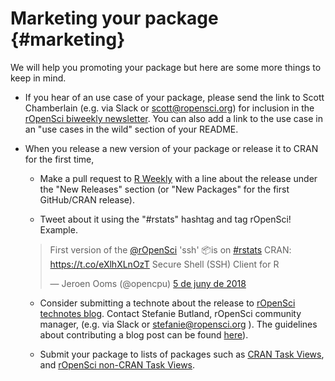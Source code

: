 # Marketing your package {#marketing}

<div class="summaryblock">
<p>We will help you promoting your package but here are some more things to keep in mind.</p>
</div>

* If you hear of an use case of your package, please send the link to Scott Chamberlain (e.g. via Slack or scott@ropensci.org) for inclusion in the [rOpenSci biweekly newsletter](https://ropensci.github.io/biweekly/). You can also add a link to the use case in an "use cases in the wild" section of your README.

* When you release a new version of your package or release it to CRAN for the first time, 

    * Make a pull request to [R Weekly](https://github.com/rweekly/rweekly.org) with a line about the release under the "New Releases" section (or "New Packages" for the first GitHub/CRAN release).
    
    * Tweet about it using the "#rstats" hashtag and tag rOpenSci! Example.
    
    <blockquote class="twitter-tweet" data-lang="ca"><p lang="en" dir="ltr">First version of the <a href="https://twitter.com/rOpenSci?ref_src=twsrc%5Etfw">@rOpenSci</a> &#39;ssh&#39; 📦is on <a href="https://twitter.com/hashtag/rstats?src=hash&amp;ref_src=twsrc%5Etfw">#rstats</a> CRAN: <a href="https://t.co/eXlhXLnOzT">https://t.co/eXlhXLnOzT</a> Secure Shell (SSH) Client for R</p>&mdash; Jeroen Ooms (@opencpu) <a href="https://twitter.com/opencpu/status/1003934871830622208?ref_src=twsrc%5Etfw">5 de juny de 2018</a></blockquote>
    
    * Consider submitting a technote about the release to [rOpenSci technotes blog](https://ropensci.org/technotes/). Contact Stefanie Butland, rOpenSci community manager, (e.g. via Slack or stefanie@ropensci.org ). The guidelines about contributing a blog post can be found [here](https://github.com/ropensci/roweb2#contributing-a-blog-post)).
    
    * Submit your package to lists of packages such as [CRAN Task Views](https://cran.r-project.org/web/views/), and [rOpenSci non-CRAN Task Views](https://github.com/search?utf8=%E2%9C%93&q=user%3Aropensci+%22task+view%22&type=Repositories&ref=searchresults).
